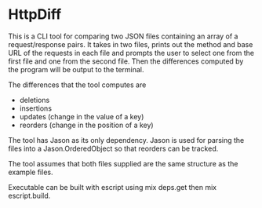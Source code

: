 # HttpDiff

This is a CLI tool for comparing two JSON files containing an array of
a request/response pairs. It takes in two files, prints out the method
and base URL of the requests in each file and prompts the user to
select one from the first file and one from the second file. Then the
differences computed by the program will be output to the terminal.

The differences that the tool computes are
   - deletions
   - insertions
   - updates (change in the value of a key)
   - reorders (change in the position of a  key)

The tool has Jason as its only dependency. Jason is used for parsing the files into a Jason.OrderedObject so that reorders can be tracked.

The tool assumes that both files supplied are the same structure as the example files.

Executable can be built with escript using mix deps.get then mix escript.build.